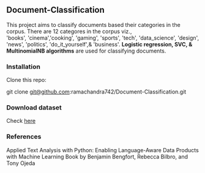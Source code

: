 ## Document-Classification

This project aims to classify documents based their categories in the corpus. There are 12 categores in the corpus viz.,\
'books', 'cinema','cooking', 'gaming', 'sports', 'tech', 'data_science', 'design', 'news', 'politics', 'do_it_yourself',& 'business'.
**Logistic regression, SVC, & MultinomialNB algorithms** are used for classifying documents.

### Installation
Clone this repo:

git clone git@github.com:ramachandra742/Document-Classification.git

### Download dataset
Check [here](http://bit.ly/2MbB3y8)

### References
Applied Text Analysis with Python: Enabling Language-Aware Data Products with Machine Learning
Book by Benjamin Bengfort, Rebecca Bilbro, and Tony Ojeda
